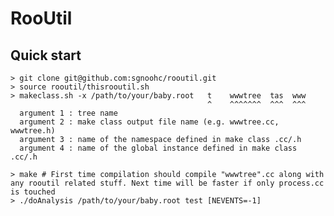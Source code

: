 # RooUtil

## Quick start

    > git clone git@github.com:sgnoohc/rooutil.git
    > source rooutil/thisrooutil.sh
    > makeclass.sh -x /path/to/your/baby.root   t    wwwtree  tas  www
                                                ^    ^^^^^^^  ^^^  ^^^
      argument 1 : tree name
      argument 2 : make class output file name (e.g. wwwtree.cc, wwwtree.h)
      argument 3 : name of the namespace defined in make class .cc/.h
      argument 4 : name of the global instance defined in make class .cc/.h

    > make # First time compilation should compile "wwwtree".cc along with any rooutil related stuff. Next time will be faster if only process.cc is touched
    > ./doAnalysis /path/to/your/baby.root test [NEVENTS=-1]
